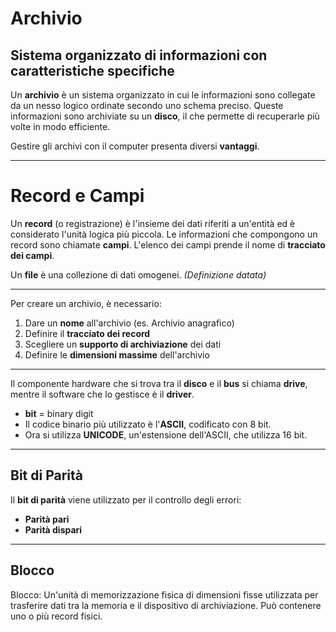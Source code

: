 <link rel="stylesheet" href="../style.css">

# Archivio

## Sistema organizzato di informazioni con caratteristiche specifiche

Un **archivio** è un sistema organizzato in cui le informazioni sono collegate da un nesso logico ordinate secondo uno schema preciso. Queste informazioni sono archiviate su un **disco**, il che permette di recuperarle più volte in modo efficiente.

Gestire gli archivi con il computer presenta diversi **vantaggi**.

---

# Record e Campi

Un **record** (o registrazione) è l'insieme dei dati riferiti a un'entità ed è considerato l'unità logica più piccola. Le informazioni che compongono un record sono chiamate **campi**. L'elenco dei campi prende il nome di **tracciato dei campi**.

Un **file** è una collezione di dati omogenei. *(Definizione datata)*

---

Per creare un archivio, è necessario:

1. Dare un **nome** all'archivio (es. Archivio anagrafico)
2. Definire il **tracciato dei record**
3. Scegliere un **supporto di archiviazione** dei dati
4. Definire le **dimensioni massime** dell'archivio

---

Il componente hardware che si trova tra il **disco** e il **bus** si chiama **drive**, mentre il software che lo gestisce è il **driver**.

- **bit** = binary digit
- Il codice binario più utilizzato è l'**ASCII**, codificato con 8 bit.
- Ora si utilizza **UNICODE**, un'estensione dell'ASCII, che utilizza 16 bit.
  
---

## Bit di Parità

Il **bit di parità** viene utilizzato per il controllo degli errori:

- **Parità pari**
- **Parità dispari**

---



## Blocco
Blocco: Un'unità di memorizzazione fisica di dimensioni fisse utilizzata per trasferire dati tra la memoria e il dispositivo di archiviazione. Può contenere uno o più record fisici.


